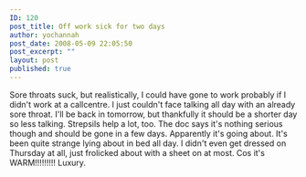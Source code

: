 ```yaml
---
ID: 120
post_title: Off work sick for two days
author: yochannah
post_date: 2008-05-09 22:05:50
post_excerpt: ""
layout: post
published: true
---
```

Sore throats suck, but realistically, I could have gone to work probably if I didn't work at a callcentre. I just couldn't face talking all day with an already sore throat. I'll be back in tomorrow, but thankfully it should be a shorter day so less talking. Strepsils help a lot, too. The doc says it's nothing serious though and should be gone in a few days. Apparently it's going about. It's been quite strange lying about in bed all day. I didn't even get dressed on Thursday at all, just frolicked about with a sheet on at most. Cos it's WARM!!!!!!!!! Luxury.